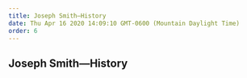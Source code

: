 ```yaml
---
title: Joseph Smith—History
date: Thu Apr 16 2020 14:09:10 GMT-0600 (Mountain Daylight Time)
order: 6
---
```


## Joseph Smith—History